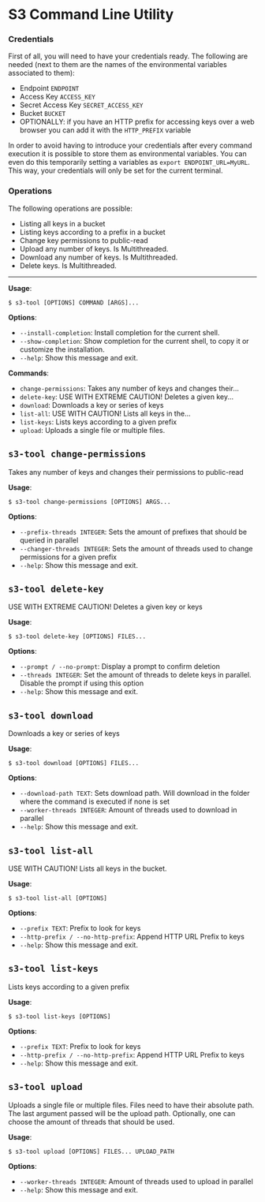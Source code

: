 # S3 Command Line Utility

### Credentials

First of all, you will need to have your credentials ready.
The following are needed (next to them are the names of the environmental variables associated to them):

* Endpoint `ENDPOINT`
* Access Key `ACCESS_KEY`
* Secret Access Key `SECRET_ACCESS_KEY`
* Bucket `BUCKET`
* OPTIONALLY: if you have an HTTP prefix for accessing keys over a web browser you can add it with the `HTTP_PREFIX` variable

In order to avoid having to introduce your credentials after every command execution it is possible to store them as environmental variables.
You can even do this temporarily setting a variables as `export ENDPOINT_URL=MyURL`. This way, your credentials will only be set for the current terminal.

### Operations

The following operations are possible:

* Listing all keys in a bucket
* Listing keys according to a prefix in a bucket
* Change key permissions to public-read
* Upload any number of keys. Is Multithreaded.
* Download any number of keys. Is Multithreaded.
* Delete keys. Is Multithreaded.

-----------

**Usage**:

```console
$ s3-tool [OPTIONS] COMMAND [ARGS]...
```

**Options**:

* `--install-completion`: Install completion for the current shell.
* `--show-completion`: Show completion for the current shell, to copy it or customize the installation.
* `--help`: Show this message and exit.

**Commands**:

* `change-permissions`: Takes any number of keys and changes their...
* `delete-key`: USE WITH EXTREME CAUTION! Deletes a given key...
* `download`: Downloads a key or series of keys
* `list-all`: USE WITH CAUTION! Lists all keys in the...
* `list-keys`: Lists keys according to a given prefix
* `upload`: Uploads a single file or multiple files.

## `s3-tool change-permissions`

Takes any number of keys and changes their permissions to public-read

**Usage**:

```console
$ s3-tool change-permissions [OPTIONS] ARGS...
```

**Options**:

* `--prefix-threads INTEGER`: Sets the amount of prefixes that should be queried in parallel
* `--changer-threads INTEGER`: Sets the amount of threads used to change permissions for a given prefix
* `--help`: Show this message and exit.

## `s3-tool delete-key`

USE WITH EXTREME CAUTION! Deletes a given key or keys

**Usage**:

```console
$ s3-tool delete-key [OPTIONS] FILES...
```

**Options**:

* `--prompt / --no-prompt`: Display a prompt to confirm deletion
* `--threads INTEGER`: Set the amount of threads to delete keys in parallel. Disable the prompt if using this option
* `--help`: Show this message and exit.

## `s3-tool download`

Downloads a key or series of keys

**Usage**:

```console
$ s3-tool download [OPTIONS] FILES...
```

**Options**:

* `--download-path TEXT`: Sets download path. Will download in the folder where the command is executed if none is set
* `--worker-threads INTEGER`: Amount of threads used to download in parallel
* `--help`: Show this message and exit.

## `s3-tool list-all`

USE WITH CAUTION! Lists all keys in the bucket.

**Usage**:

```console
$ s3-tool list-all [OPTIONS]
```

**Options**:

* `--prefix TEXT`: Prefix to look for keys
* `--http-prefix / --no-http-prefix`: Append HTTP URL Prefix to keys
* `--help`: Show this message and exit.

## `s3-tool list-keys`

Lists keys according to a given prefix

**Usage**:

```console
$ s3-tool list-keys [OPTIONS]
```

**Options**:

* `--prefix TEXT`: Prefix to look for keys
* `--http-prefix / --no-http-prefix`: Append HTTP URL Prefix to keys
* `--help`: Show this message and exit.

## `s3-tool upload`

Uploads a single file or multiple files. Files need to have their absolute path.
The last argument passed will be the upload path.
Optionally, one can choose the amount of threads that should be used.

**Usage**:

```console
$ s3-tool upload [OPTIONS] FILES... UPLOAD_PATH
```

**Options**:

* `--worker-threads INTEGER`: Amount of threads used to upload in parallel
* `--help`: Show this message and exit.